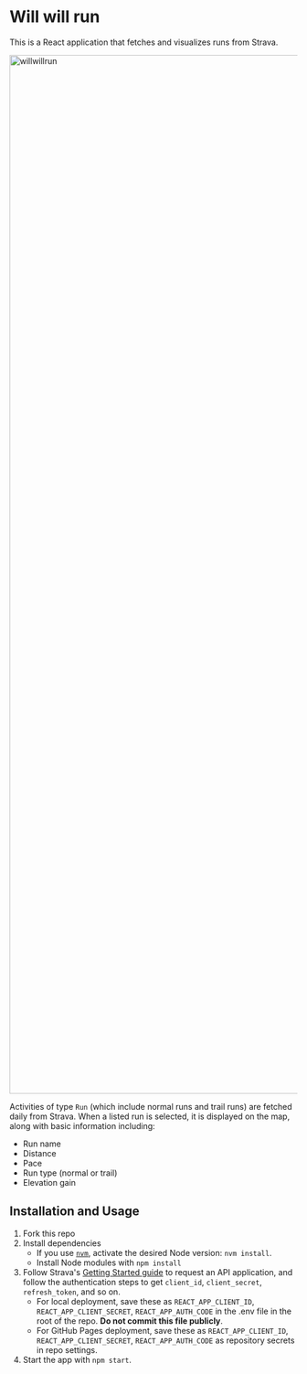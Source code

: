 # Will will run

This is a React application that fetches and visualizes runs from Strava.

<img width="1818" alt="willwillrun" src="https://github.com/user-attachments/assets/9a79c57f-5de2-4931-9b75-32bdc0d5f107">

Activities of type `Run` (which include normal runs and trail runs) are fetched daily from Strava. When a listed run is selected, it is displayed on the map, along with basic information including:

- Run name
- Distance
- Pace
- Run type (normal or trail)
- Elevation gain

## Installation and Usage

1. Fork this repo
2. Install dependencies
    - If you use [`nvm`](https://github.com/creationix/nvm), activate the desired Node version: `nvm install`.
    - Install Node modules with `npm install`
3. Follow Strava's [Getting Started guide](https://developers.strava.com/docs/getting-started/) to request an API application, and follow the authentication steps to get `client_id`, `client_secret`, `refresh_token`, and so on.
    - For local deployment, save these as `REACT_APP_CLIENT_ID`, `REACT_APP_CLIENT_SECRET`, `REACT_APP_AUTH_CODE` in the .env file in the root of the repo. **Do not commit this file publicly**.
    - For GitHub Pages deployment, save these as `REACT_APP_CLIENT_ID`, `REACT_APP_CLIENT_SECRET`, `REACT_APP_AUTH_CODE` as repository secrets in repo settings.
4. Start the app with `npm start`.
